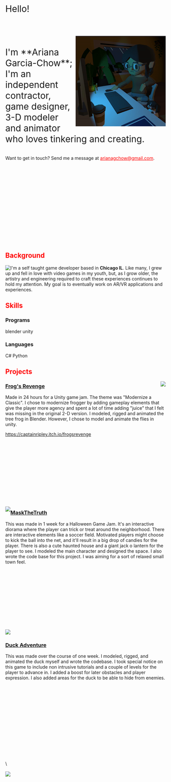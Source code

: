<link rel="stylesheet" type="text/css" href="https://github.com/AGChow/AGChow.github.io/blob/main/Crop.css">
<link href="style.css" rel="stylesheet">
<br/>
<br/>
<br/>
<br/>
<br/>
<br/>
<br/>
<span style="font-size:2em">Hello!</span>
<br/>
<br/>
<br/>
<br/>
<br/>
<img align="right" src="https://raw.githubusercontent.com/AGChow/AGChow.github.io/main/BlueOrange.gif">
<br/>
<br/>
<span style="font-size:2em">I'm **Ariana Garcia-Chow**; I'm an independent contractor, game designer, 3-D modeler and animator who loves tinkering and creating.</span>
<br/>
<br/>
<br/>
Want to get in touch? Send me a  message at <span style="color:red"><u>arianagchow@gmail.com</u></span>.
<br/>
<br/>
<br/>
<br/>
<br/>
<br/>
<br/>
<br/>
<br/>
<br/>
<br/>
<br/>
<br/>
<br/>
<br/>
<br/>

## <span style="color:red">Background</span>
<img align="left" src="tbd">


I'm a self taught game developer based in **Chicago IL**. Like many, I grew up and fell in love with video games in my youth, but, as I grow older, the artistry and engineering required to craft these experiences continues to hold my attention. My goal is to eventually work on AR/VR applications and experiences. 

## <span style="color:red">Skills</span>
### Programs
blender
unity
### Languages
C#
Python

## <span style="color:red">Projects</span>

<img align="right" src="https://raw.githubusercontent.com/AGChow/AGChow.github.io/main/SquareWinResized1.gif">

### <u>Frog's Revenge</u>

Made in 24 hours for a Unity game jam. The theme was "Modernize a Classic". I chose to modernize frogger by adding gameplay elements that give the player more agency and spent a lot of time adding "juice" that I felt was missing in the original 2-D version. I modeled, rigged and animated the tree frog in Blender. However, I chose to model and animate the flies in unity.

https://captainripley.itch.io/frogsrevenge
\
\
\
\
\
\
\
\
\
\
\
\
<br/>

<img align="left" src="https://raw.githubusercontent.com/AGChow/AGChow.github.io/main/MaskTheTruthGif.gif">


### <u>MaskTheTruth</u>

This was made in 1 week for a Halloween Game Jam. It's an interactive diorama where the player can trick or treat around the neighborhood. There are interactive elements like a soccer field. Motivated players might choose to kick the ball into the net, and it'll result in a big drop of candies for the player. There is also a cute haunted house and a giant jack o lantern for the player to see. I modeled the main character and designed the space. I also wrote the code base for this project. I was aiming for a sort of relaxed small town feel. 
\
\
\
\
\
\
\
\
\
\
\
<br/>

<img align="Center" src="https://raw.githubusercontent.com/AGChow/AGChow.github.io/main/DuckAdventure.gif">


### <u>Duck Adventure</u>

This was made over the course of one week. I modeled, rigged, and animated the duck myself and wrote the codebase. I took special notice on this game to include non intrusive tutorials and a couple of levels for the player to advance in. I added a boost for later obstacles and player expression. I also added areas for the duck to be able to hide from enemies.

\
\
\
\
\
\
\
\
\
\
\
\
\
\
\




<img align="Center" src="https://raw.githubusercontent.com/AGChow/AGChow.github.io/main/DuckAdventure.gif">



